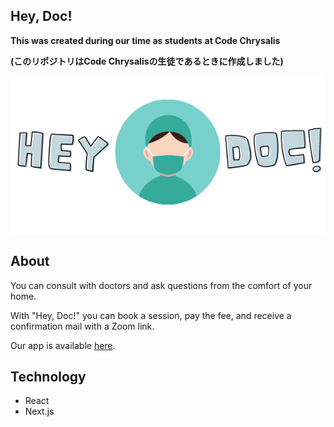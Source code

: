 ## Hey, Doc!

**This was created during our time as students at Code Chrysalis**

**(このリポジトリはCode Chrysalisの生徒であるときに作成しました)**

![ロゴ](./public/logo-transparent-bg.png)

## About
You can consult with doctors and ask questions from the comfort of your home.

With "Hey, Doc!" you can book a session, pay the fee, and receive a confirmation mail with a Zoom link.

Our app is available [here](https://your-solution-front.vercel.app/).

## Technology
- React
- Next.js
